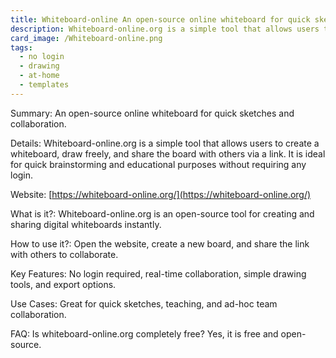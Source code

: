 ```yaml
---
title: Whiteboard-online An open-source online whiteboard for quick sketches and collaboration.
description: Whiteboard-online.org is a simple tool that allows users to create a whiteboard, draw freely, and share the board with others via a link. It is ideal for quick brainstorming and educational purposes without requiring any login.
card_image: /Whiteboard-online.png
tags:
  - no login
  - drawing
  - at-home
  - templates
---
```


Summary: An open-source online whiteboard for quick sketches and collaboration.

Details: Whiteboard-online.org is a simple tool that allows users to create a whiteboard, draw freely, and share the board with others via a link. It is ideal for quick brainstorming and educational purposes without requiring any login.

Website: [https://whiteboard-online.org/](https://whiteboard-online.org/)

What is it?: Whiteboard-online.org is an open-source tool for creating and sharing digital whiteboards instantly.

How to use it?: Open the website, create a new board, and share the link with others to collaborate.

Key Features: No login required, real-time collaboration, simple drawing tools, and export options.

Use Cases: Great for quick sketches, teaching, and ad-hoc team collaboration.

FAQ: Is whiteboard-online.org completely free? Yes, it is free and open-source.

